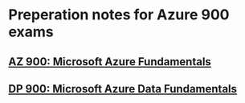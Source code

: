 # Preperation notes for Azure 900 exams

## [AZ 900: Microsoft Azure Fundamentals](az-900.md)
## [DP 900: Microsoft Azure Data Fundamentals](dp-900.md)
